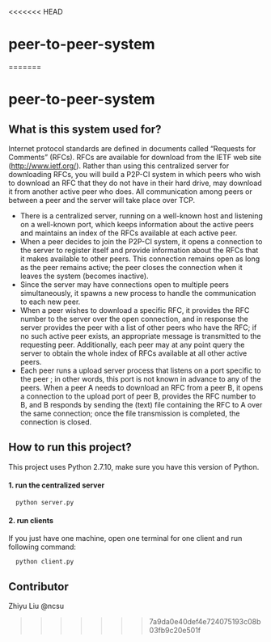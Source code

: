 <<<<<<< HEAD
# peer-to-peer-system
=======
# peer-to-peer-system
## What is this system used for?
Internet protocol standards are defined in documents called “Requests for Comments” (RFCs). RFCs are available for download from the IETF web site (http://www.ietf.org/). Rather than using this centralized server for downloading RFCs, you will build a P2P-CI system in which peers who wish to download an RFC that they do not have in their hard drive, may download it from another active peer who does. All communication among peers or between a peer and the server will take place over TCP.  
+ There is a centralized server, running on a well-known host and listening on a well-known port, which keeps information about the active peers and maintains an index of the RFCs available at each active peer.
+ When a peer decides to join the P2P-CI system, it opens a connection to the server to register itself and provide information about the RFCs that it makes available to other peers. This connection remains open as long as the peer remains active; the peer closes the connection when it leaves the system (becomes inactive). 
+ Since the server may have connections open to multiple peers simultaneously, it spawns a new process to handle the communication to each new peer. 
+ When a peer wishes to download a specific RFC, it provides the RFC number to the server over the open connection, and in response the server provides the peer with a list of other peers who have the RFC; if no such active peer exists, an appropriate message is transmitted to the requesting peer. Additionally, each peer may at any point query the server to obtain the whole index of RFCs available at all other active peers. 
+ Each peer runs a upload server process that listens on a port specific to the peer ; in other words, this port is not known in advance to any of the peers. When a peer A needs to download an RFC from a peer B, it opens a connection to the upload port of peer B, provides the RFC number to B, and B responds by sending the (text) file containing the RFC to A over the same connection; once the file transmission is completed, the connection is closed. 
## How to run this project?
This project uses Python 2.7.10, make sure you have this version of Python.
#### 1. run the centralized server
```
  python server.py
```
#### 2. run clients
If you just have one machine, open one terminal for one client and run following command:
```
  python client.py
```
## Contributor
Zhiyu Liu @ncsu
>>>>>>> 7a9da0e40def4e724075193c08b03fb9c20e501f
